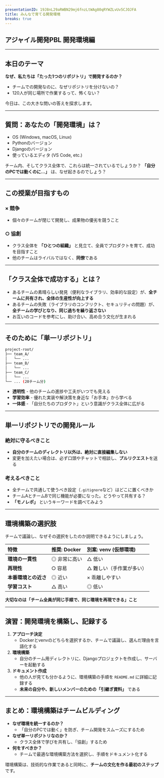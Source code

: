 ```yaml
---
presentationID: 19J8nL29aRWBN29mj6fnzLtWAg80qRYWZLvUv5CJOJFA
title: みんなで育てる開発環境
breaks: true
---
```


<!-- {"layout": "タイトル スライド"} -->

## アジャイル開発PBL 開発環境編

---

<!-- {"layout": "セクション ヘッダー"} -->

## 本日のテーマ

**なぜ、私たちは「たった1つのリポジトリ」で開発するのか？**

- チームでの開発なのに、なぜリポジトリを分けないの？
- 120人が同じ場所で作業するって、怖くない？

今日は、この大きな問いの答えを探求します。

---

<!-- {"layout": "タイトルと本文"} -->

## 質問：あなたの「開発環境」は？

- OS (Windows, macOS, Linux)
- Pythonのバージョン
- Djangoのバージョン
- 使っているエディタ (VS Code, etc.)

チーム内、そしてクラス全体で、これらは統一されているでしょうか？
**「自分のPCでは動くのに…」** は、なぜ起きるのでしょう？

---

<!-- {"layout": "タイトルと本文ヘディング(2列)と本文(2列)"} -->

## この授業が目指すもの

### × 競争

- 個々のチームが閉じて開発し、成果物の優劣を競うこと

### ○ 協創

- クラス全体を **「ひとつの組織」** と見立て、全員でプロダクトを育て、成功を目指すこと
- 他のチームはライバルではなく、**同僚**である

---

<!-- {"layout": "タイトルと本文"} -->

## 「クラス全体で成功する」とは？

- あるチームの素晴らしい発見（便利なライブラリ、効率的な設定）が、**全チームに共有され、全体の生産性が向上する**
- あるチームの失敗（ライブラリのコンフリクト、セキュリティの問題）が、**全チームの学びとなり、同じ過ちを繰り返さない**
- お互いのコードを参考にし、助け合い、高め合う文化が生まれる

---

<!-- {"layout": "タイトルと本文"} -->

## そのために「単一リポジトリ」

```bash
project-root/
├── team_A/
│   └── ...
├── team_B/
│   └── ...
├── team_C/
│   └── ...
└── ... (20チーム分)
```

- **透明性** - 他のチームの進捗や工夫がいつでも見える
- **学習効率** - 優れた実装や解決策を身近な「お手本」から学べる
- **一体感** - 「自分たちのプロダクト」という意識がクラス全体に広がる

---

<!-- {"layout": "タイトルと本文ヘディング(2列)と本文(2列)"} -->

## 単一リポジトリでの開発ルール

### 絶対に守るべきこと
- **自分のチームのディレクトリ以外は、絶対に直接編集しない**
- 変更を加えたい場合は、必ず口頭やチャットで相談し、**プルリクエスト**を送る

### 考えるべきこと
- 全チームで共通して使うべき設定（`.gitignore`など）はどこに置くべきか
- チームAとチームBで同じ機能が必要になった。どうやって共有する？
- **「モノレポ」** というキーワードを調べてみよう

---

<!-- {"layout": "タイトルと本文"} -->

## 環境構築の選択肢

チームで議論し、なぜその選択をしたのか説明できるようにしましょう。

| 特徴 | 推奨: Docker | 別案: venv (仮想環境) |
| :--- | :--- | :--- |
| **環境の一貫性** | ◎ 非常に高い | △ 低い |
| **再現性** | ○ 容易 | △ 難しい（手作業が多い） |
| **本番環境との近さ** | ◎ 近い | × 乖離しやすい |
| **学習コスト** | △ 高い | ◎ 低い |

**大切なのは「チーム全員が同じ手順で、同じ環境を再現できる」こと**

---

<!-- {"layout": "タイトルと本文"} -->

## 演習：開発環境を構築し、記録する

1. **アプローチ決定**
   - Dockerとvenvのどちらを選択するか、チームで議論し、選んだ理由を言語化する
2. **環境構築**
   - 自分のチーム用ディレクトリに、Djangoプロジェクトを作成し、サーバーを起動する
3. **ドキュメント作成**
   - 他の人が見ても分かるように、環境構築の手順を `README.md` に詳細に記録する
   - **未来の自分や、新しいメンバーのための「引継ぎ資料」** である

---

<!-- {"layout": "タイトルと本文"} -->

## まとめ：環境構築はチームビルディング

- **なぜ環境を統一するのか？**
  - 「自分のPCでは動く」を防ぎ、チーム開発をスムーズにするため
- **なぜ単一リポジトリなのか？**
  - クラス全体で学びを共有し、「協創」するため
- **何をすべきか？**
  - チームで最適な環境構築方法を選択し、手順をドキュメント化する

環境構築は、技術的な作業であると同時に、**チームの文化を作る最初のステップ**です。
